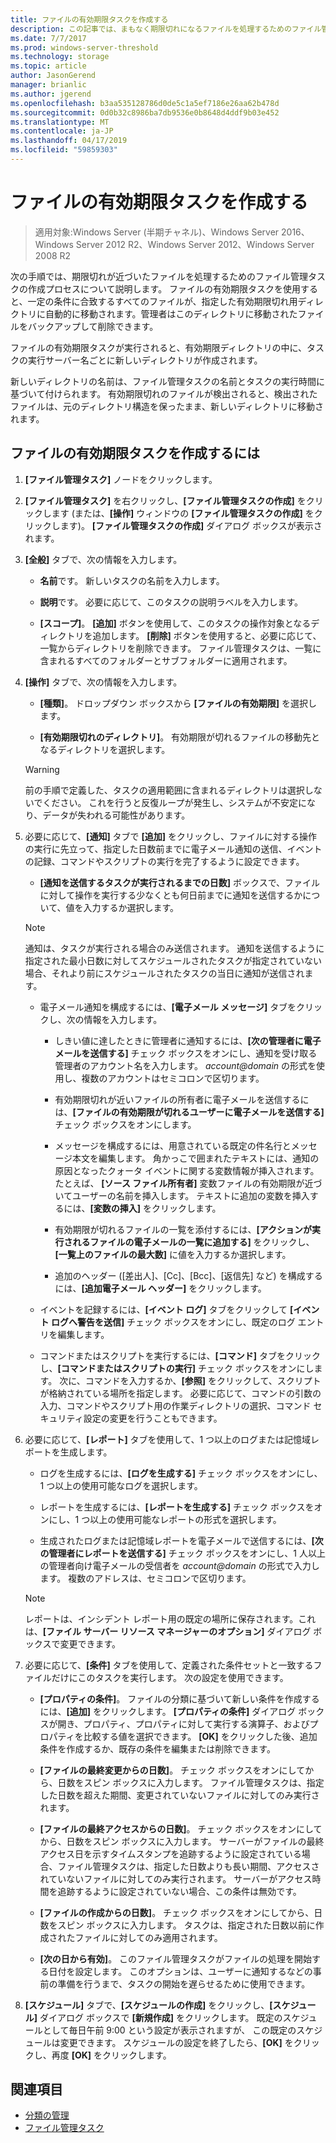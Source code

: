 ```yaml
---
title: ファイルの有効期限タスクを作成する
description: この記事では、まもなく期限切れになるファイルを処理するためのファイル管理タスクの作成プロセスを説明します。
ms.date: 7/7/2017
ms.prod: windows-server-threshold
ms.technology: storage
ms.topic: article
author: JasonGerend
manager: brianlic
ms.author: jgerend
ms.openlocfilehash: b3aa535128786d0de5c1a5ef7186e26aa62b478d
ms.sourcegitcommit: 0d0b32c8986ba7db9536e0b8648d4ddf9b03e452
ms.translationtype: MT
ms.contentlocale: ja-JP
ms.lasthandoff: 04/17/2019
ms.locfileid: "59859303"
---
```

# <a name="create-a-file-expiration-task"></a>ファイルの有効期限タスクを作成する

> 適用対象:Windows Server (半期チャネル)、Windows Server 2016、Windows Server 2012 R2、Windows Server 2012、Windows Server 2008 R2

次の手順では、期限切れが近づいたファイルを処理するためのファイル管理タスクの作成プロセスについて説明します。 ファイルの有効期限タスクを使用すると、一定の条件に合致するすべてのファイルが、指定した有効期限切れ用ディレクトリに自動的に移動されます。管理者はこのディレクトリに移動されたファイルをバックアップして削除できます。

ファイルの有効期限タスクが実行されると、有効期限ディレクトリの中に、タスクの実行サーバー名ごとに新しいディレクトリが作成されます。

新しいディレクトリの名前は、ファイル管理タスクの名前とタスクの実行時間に基づいて付けられます。 有効期限切れのファイルが検出されると、検出されたファイルは、元のディレクトリ構造を保ったまま、新しいディレクトリに移動されます。

## <a name="to-create-a-file-expiration-task"></a>ファイルの有効期限タスクを作成するには

1.  **[ファイル管理タスク]** ノードをクリックします。

2.  **[ファイル管理タスク]** を右クリックし、**[ファイル管理タスクの作成]** をクリックします (または、**[操作]** ウィンドウの **[ファイル管理タスクの作成]** をクリックします)。 **[ファイル管理タスクの作成]** ダイアログ ボックスが表示されます。

3.  **[全般]** タブで、次の情報を入力します。

    -   **名前**です。 新しいタスクの名前を入力します。  

    -   **説明**です。 必要に応じて、このタスクの説明ラベルを入力します。  
    
    -   **[スコープ]**。 **[追加]** ボタンを使用して、このタスクの操作対象となるディレクトリを追加します。 **[削除]** ボタンを使用すると、必要に応じて、一覧からディレクトリを削除できます。 ファイル管理タスクは、一覧に含まれるすべてのフォルダーとサブフォルダーに適用されます。

4.  **[操作]** タブで、次の情報を入力します。

    -   **[種類]**。 ドロップダウン ボックスから **[ファイルの有効期限]** を選択します。

    -   **[有効期限切れのディレクトリ]**。 有効期限が切れるファイルの移動先となるディレクトリを選択します。

     > [!Warning]
     > 前の手順で定義した、タスクの適用範囲に含まれるディレクトリは選択しないでください。 これを行うと反復ループが発生し、システムが不安定になり、データが失われる可能性があります。

5.  必要に応じて、**[通知]** タブで **[追加]** をクリックし、ファイルに対する操作の実行に先立って、指定した日数前までに電子メール通知の送信、イベントの記録、コマンドやスクリプトの実行を完了するように設定できます。

    -   **[通知を送信するタスクが実行されるまでの日数]** ボックスで、ファイルに対して操作を実行する少なくとも何日前までに通知を送信するかについて、値を入力するか選択します。

     > [!Note]
     > 通知は、タスクが実行される場合のみ送信されます。 通知を送信するように指定された最小日数に対してスケジュールされたタスクが指定されていない場合、それより前にスケジュールされたタスクの当日に通知が送信されます。

    -   電子メール通知を構成するには、**[電子メール メッセージ]** タブをクリックし、次の情報を入力します。

        -   しきい値に達したときに管理者に通知するには、**[次の管理者に電子メールを送信する]** チェック ボックスをオンにし、通知を受け取る管理者のアカウント名を入力します。 *account@domain*  の形式を使用し、複数のアカウントはセミコロンで区切ります。  

        -   有効期限切れが近いファイルの所有者に電子メールを送信するには、**[ファイルの有効期限が切れるユーザーに電子メールを送信する]** チェック ボックスをオンにします。

        -   メッセージを構成するには、用意されている既定の件名行とメッセージ本文を編集します。 角かっこで囲まれたテキストには、通知の原因となったクォータ イベントに関する変数情報が挿入されます。 たとえば、 **\[ソース ファイル所有者\]** 変数ファイルの有効期限が近づいてユーザーの名前を挿入します。 テキストに追加の変数を挿入するには、**[変数の挿入]** をクリックします。

        -   有効期限が切れるファイルの一覧を添付するには、**[アクションが実行されるファイルの電子メールの一覧に追加する]** をクリックし、**[一覧上のファイルの最大数]** に値を入力するか選択します。

        -   追加のヘッダー ([差出人]、[Cc]、[Bcc]、[返信先] など) を構成するには、**[追加電子メール ヘッダー]** をクリックします。  

    -   イベントを記録するには、**[イベント ログ]** タブをクリックして **[イベント ログへ警告を送信]** チェック ボックスをオンにし、既定のログ エントリを編集します。  

    -   コマンドまたはスクリプトを実行するには、**[コマンド]** タブをクリックし、**[コマンドまたはスクリプトの実行]** チェック ボックスをオンにします。 次に、コマンドを入力するか、**[参照]** をクリックして、スクリプトが格納されている場所を指定します。 必要に応じて、コマンドの引数の入力、コマンドやスクリプト用の作業ディレクトリの選択、コマンド セキュリティ設定の変更を行うこともできます。

6.  必要に応じて、**[レポート]** タブを使用して、1 つ以上のログまたは記憶域レポートを生成します。

    -   ログを生成するには、**[ログを生成する]** チェック ボックスをオンにし、1 つ以上の使用可能なログを選択します。  

    -   レポートを生成するには、**[レポートを生成する]** チェック ボックスをオンにし、1 つ以上の使用可能なレポートの形式を選択します。  

    -   生成されたログまたは記憶域レポートを電子メールで送信するには、**[次の管理者にレポートを送信する]** チェック ボックスをオンにし、1 人以上の管理者向け電子メールの受信者を *account@domain* の形式で入力します。 複数のアドレスは、セミコロンで区切ります。

     > [!Note]
     > レポートは、インシデント レポート用の既定の場所に保存されます。これは、**[ファイル サーバー リソース マネージャーのオプション]** ダイアログ ボックスで変更できます。
        
7. 必要に応じて、**[条件]** タブを使用して、定義された条件セットと一致するファイルだけにこのタスクを実行します。 次の設定を使用できます。

    -   **[プロパティの条件]**。 ファイルの分類に基づいて新しい条件を作成するには、**[追加]** をクリックします。 **[プロパティの条件]** ダイアログ ボックスが開き、プロパティ、プロパティに対して実行する演算子、およびプロパティを比較する値を選択できます。 **[OK]** をクリックした後、追加条件を作成するか、既存の条件を編集または削除できます。

    -   **[ファイルの最終変更からの日数]**。 チェック ボックスをオンにしてから、日数をスピン ボックスに入力します。 ファイル管理タスクは、指定した日数を超えた期間、変更されていないファイルに対してのみ実行されます。

    -   **[ファイルの最終アクセスからの日数]**。 チェック ボックスをオンにしてから、日数をスピン ボックスに入力します。 サーバーがファイルの最終アクセス日を示すタイムスタンプを追跡するように設定されている場合、ファイル管理タスクは、指定した日数よりも長い期間、アクセスされていないファイルに対してのみ実行されます。 サーバーがアクセス時間を追跡するように設定されていない場合、この条件は無効です。

    -   **[ファイルの作成からの日数]**。 チェック ボックスをオンにしてから、日数をスピン ボックスに入力します。 タスクは、指定された日数以前に作成されたファイルに対してのみ適用されます。  

    -   **[次の日から有効]**。 このファイル管理タスクがファイルの処理を開始する日付を設定します。 このオプションは、ユーザーに通知するなどの事前の準備を行うまで、タスクの開始を遅らせるために使用できます。

8.  **[スケジュール]** タブで、**[スケジュールの作成]** をクリックし、**[スケジュール]** ダイアログ ボックスで  **[新規作成]** をクリックします。 既定のスケジュールとして毎日午前 9:00 という設定が表示されますが、 この既定のスケジュールは変更できます。 スケジュールの設定を終了したら、**[OK]** をクリックし、再度 **[OK]** をクリックします。

## <a name="see-also"></a>関連項目

-   [分類の管理](classification-management.md)
-   [ファイル管理タスク](file-management-tasks.md)